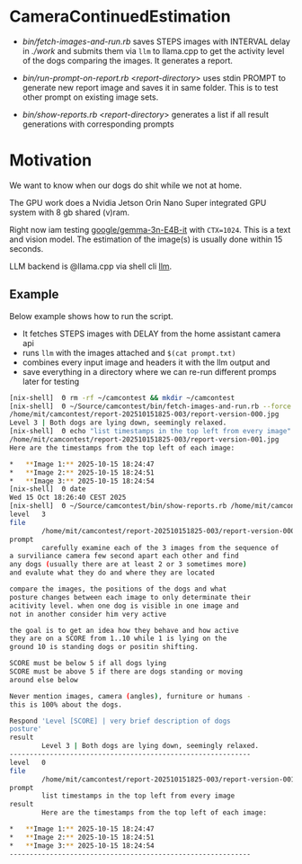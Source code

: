 # CameraContinuedEstimation

* *bin/fetch-images-and-run.rb* saves STEPS images with INTERVAL delay in *./work*
  and submits them via `llm` to llama.cpp to get the activity level of
  the dogs comparing the images. It generates a report.
  
* *bin/run-prompt-on-report.rb* <*report-directory*> uses stdin PROMPT to
  generate new report image and saves it in same folder. This is to
  test other prompt on existing image sets.

* *bin/show-reports.rb* <*report-directory*> generates a list if all
  result generations with corresponding prompts


# Motivation

We want to know when our dogs do shit while we not at home.

The GPU work does a Nvidia Jetson Orin Nano Super integrated GPU system with
8 gb shared (v)ram.

Right now iam testing [google/gemma-3n-E4B-it](https://huggingface.co/google/gemma-3n-E4B-it)
with `CTX=1024`. This is a text and vision model. The estimation of
the image(s) is usually done within 15 seconds.

LLM backend is @llama.cpp via shell cli [llm](https://github.com/simonw/llm).

## Example

Below example shows how to run the script.

* It fetches STEPS images with DELAY from the home assistant camera api
* runs `llm` with the images attached and `$(cat prompt.txt)`
* combines every input image and headers it with the llm output and
* save everything in a directory where we can re-run different promps later for testing


```bash
[nix-shell]  Θ rm -rf ~/camcontest && mkdir ~/camcontest
[nix-shell]  Θ ~/Source/camcontest/bin/fetch-images-and-run.rb --force
/home/mit/camcontest/report-202510151825-003/report-version-000.jpg
Level 3 | Both dogs are lying down, seemingly relaxed.
[nix-shell]  Θ echo "list timestamps in the top left from every image" | ~/Source/camcontest/bin/run-prompt-on-report.rb /home/mit/camcontest/report-202510151825-003/
/home/mit/camcontest/report-202510151825-003/report-version-001.jpg
Here are the timestamps from the top left of each image:

*   **Image 1:** 2025-10-15 18:24:47
*   **Image 2:** 2025-10-15 18:24:51
*   **Image 3:** 2025-10-15 18:24:54
[nix-shell]  Θ date
Wed 15 Oct 18:26:40 CEST 2025
[nix-shell]  Θ ~/Source/camcontest/bin/show-reports.rb /home/mit/camcontest/report-202510151825-003/
level   3
file
        /home/mit/camcontest/report-202510151825-003/report-version-000.jpg
prompt
        carefully examine each of the 3 images from the sequence of
a surviliance camera few second apart each other and find
any dogs (usually there are at least 2 or 3 sometimes more)
and evalute what they do and where they are located

compare the images, the positions of the dogs and what
posture changes between each image to only determinate their
acitivity level. when one dog is visible in one image and
not in another consider him very active

the goal is to get an idea how they behave and how active
they are on a SCORE from 1..10 while 1 is lying on the
ground 10 is standing dogs or positin shifting.

SCORE must be below 5 if all dogs lying
SCORE must be above 5 if there are dogs standing or moving
around else below

Never mention images, camera (angles), furniture or humans -
this is 100% about the dogs.

Respond 'Level [SCORE] | very brief description of dogs
posture'
result
        Level 3 | Both dogs are lying down, seemingly relaxed.
------------------------------------------------------------
level   0
file
        /home/mit/camcontest/report-202510151825-003/report-version-001.jpg
prompt
        list timestamps in the top left from every image
result
        Here are the timestamps from the top left of each image:

*   **Image 1:** 2025-10-15 18:24:47
*   **Image 2:** 2025-10-15 18:24:51
*   **Image 3:** 2025-10-15 18:24:54
------------------------------------------------------------
```
